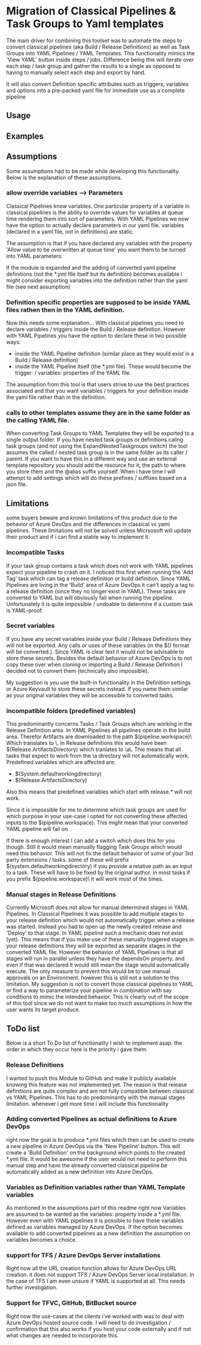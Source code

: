 # Migration of Classical Pipelines & Task Groups to Yaml templates

The main driver for combining this toolset was to automate the steps to convert classical pipelines (aka Build / Release Definitions) as well as Task Groups into YAML Pipelines / YAML Templates. This functionality mimics the 'View YAML' button inside steps / jobs. Difference being this will iterate over each step / task group and gather the results to a single as opposed to having to manually select each step and export by hand.

It will also convert Definition specific attributes such as triggers, variables and options into a pre-packed yaml file for immediate use as a complete pipeline

## Usage

## Examples

## Assumptions

Some assumptions had to be made while developing this functionality. Below is the explanation of these assumptions. 

### allow override variables --> Parameters

Classical Pipelines know variables. One particular property of a variable in classical pipelines is the ability to override values for variables at queue time rendering them into sort of parameters. With YAML Pipelines we now have the option to actually declare parameters in our yaml file. variables (declared in a yaml file, not in definitions) are static. 

The assumption is that if you have declared any variables with the property 'Allow value to be overwritten at queue time' you want them to be turned into YAML parameters.

If the module is expanded and the adding of converted yaml pipeline definitions (not the *.yml file itself but its definition) becomes available i might consider exporting variables into the definition rather than the yaml file (see next assumption)

### Definition specific properties are supposed to be inside YAML files rathen then in the YAML definition.

Now this needs some explanation... With classical pipelines you need to declare variables / triggers inside the Build / Release definition. However with YAML Pipelines you have the option to declare these in two possible ways:

- inside the YAML Pipeline definition (similar place as they would exist in a Build / Release definition)
- inside the YAML Pipeline itself (the *.yml file). These would become the trigger: / variables: properties of the YAML file.

The assumption from this tool is that users strive to use the best practices associated and that you want variables / triggers for your definition inside the yaml file rather than in the definition.

### calls to other templates assume they are in the same folder as the calling YAML file.

When converting Task Groups to YAML Templates they will be exported to a single output folder. If you have nested task groups or definitions caling task groups (and not using the ExpandNestedTaskgroups switch) the tool assumes the called / nested task group is in the same folder as its caller / parent. If you want to have this in a different way and use an external template repository you should add the resource for it, the path to where you store them and the @alias suffix yourself. When i have time I will attempt to add settings which will do these prefixes / suffixes based on a json file.

## Limitations

some buyers beware and known limitations of this product due to the behavior of Azure DevOps and the differences in classical vs yaml pipelines. These limitations will not be solved unless Micrsosoft will update their product and if i can find a stable way to implement it.

### Incompatible Tasks

If your task group contains a task which does not work with YAML pipelines expect your pipeline to crash on it. I noticed this first when running the 'Add Tag' task which can tag a release definition or build definition. Since YAML Pipelines are living in the 'Build' area of Azure DevOps it can't apply a tag to a release definition (since they no longer exist in YAML). These tasks are converted to YAML but will obviously fail when running the pipeline. Unfortunately it is quite impossible / undoable to determine if a custom task is YAML-proof.

### Secret variables

If you have any secret variables inside your Build / Release Definitions they will not be exported. Any calls or uses of these variables (in the $() format will be converted.). Since YAML is clear text it would not be advisable to store these secrets. Besides the default behavior of Azure DevOps is to not copy these over when cloning or importing a Build / Release Definition I decided not to convert them (technically also impossible). 

My suggestion is you use the built-in functionality in the Definition settings or Azure Keyvault to store these secrets instead. If you name them similar as your original variables they will be accessible to converted tasks.

### incompatible folders (predefined variables)

This predominantly concerns Tasks / Task Groups which are working in the Release Definition area. In YAML Pipelines all pipelines operate in the build area. Therefor Artifacts are downloaded to the path $(pipeline.workspace)\\<Artifact ALias> Which translates to <agentworkdir>\\<Artifact Alias>. In Release definitions this would have been $(Release.ArtifactsDirectory) which tranlates to <agentworkdir>\\a\\<artifact Alias>. Thie means that all tasks that expect to work from the \a directory will not automatically work. Predefined variables which are affected are:

- $(System.defaultworkingdirectory)
- $(Release.ArtifactsDirectory)

Also this means that predefined variables which start with release.* will not work. 

Since it is impossible for me to determine which task groups are used for which purpose in your use-case i opted for not converting these affected inputs to the $(pipeline.workspace). This might mean that your converted YAML pipeline will fail on 

If there is enough interest I can add a switch which does this for you though. Still it would mean manually flagging Task Groups which would need this behavior. This will not fix the default behavior of some of your 3rd party extensions / tasks. some of these will prefix $(system.defaultworkingdirectory) if you provide a relative path as an input to a task. These will have to be fixed by the original author. in most tasks if you prefix $(pipeline.workspace)\\<relative path> it will work most of the times.

### Manual stages in Release Definitions

Currently Microsoft does not allow for manual determined stages in YAML Pipelines. In Classical Pipelines it was possible to add multiple stages to your release definition which would not automatically trigger when a release was started. Instead you had to open up the newly created release and 'Deploy' to that stage. In YAML pipeline such a mechanic does not exist (yet). This means that if you make use of these manually triggered stages in your release definitions they will be exported as separate stages in the converted YAML file. However the behavior of YAML Pipelines is that all stages will run in parallel unless they have the dependsOn property. and even if that was declared it would still mean the stage would automatically execute. The only measure to prevent this would be to use manual approvals on an Environment. however this is still not a solution to this limitation. My suggestion is not to convert those classical pipelines to YAML or find a way to parameterize your pipeline in combination with say conditions to mimic the intended behavior. This is clearly out of the scope of this tool since we do not want to make too much assumptions in how the user wants its target produce. 

## ToDo list

Below is a short To Do list of functionality I wish to implement asap. the order in which they occur here is the priority i gave them.

### Release Definitions

I wanted to push this Module to GitHub and make it publicly available knowing this feature was not implemented yet. The reason is that release definitions are quite complex and are not fully compatible between classical vs YAML Pipelines. This has to do predominantly with the manual stages limitation. whenever i get more time i will include this functionality

### Adding converted Pipelines as actual definitions to Azure DevOps

right now the goal is to produce *.yml files which then can be used to create a new pipeline in Azure DevOps via the 'New Pipeline' button. This will create a 'Build Definition' on the background which points to the created *.yml file. It would be awesome if the user would not need to perform this manual step and have the already converted classical pipeline be automatically added as a new definition into Azure DevOps.

### Variables as Definition variables rather than YAML Template variables

As mentioned in the assumptions part of this readme right now Variables are assumed to be wanted as the variables: property inside a *.yml file. However even with YAML pipelines it is possible to have these variables defined as variables managed by Azure DevOps. If the option becomes available to add converted pipelines as a new definition the assumption on variables becomes a choice.

### support for TFS / Azure DevOps Server installations

Right now all the URL creation function allows for Azure DevOps URL creation. it does not support TFS / Azure DevOps Server local installation. In the case of TFS I am even unsure if YAML is supported at all. This needs further investigation.

### Support for TFVC, GitHub, BitBucket source

Right now the use-cases at the clients i've worked with was to deal with Azure DevOps hosted source code. I will need to do investigation / confirmation that this also works if you host your code externally and if not what changes are needed to incorporate this.